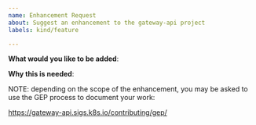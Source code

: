 ```yaml
---
name: Enhancement Request
about: Suggest an enhancement to the gateway-api project
labels: kind/feature

---
```

<!-- Please only use this template for submitting enhancement requests -->

**What would you like to be added**:

**Why this is needed**:

NOTE: depending on the scope of the enhancement, you may be asked to use the
GEP process to document your work:

https://gateway-api.sigs.k8s.io/contributing/gep/
